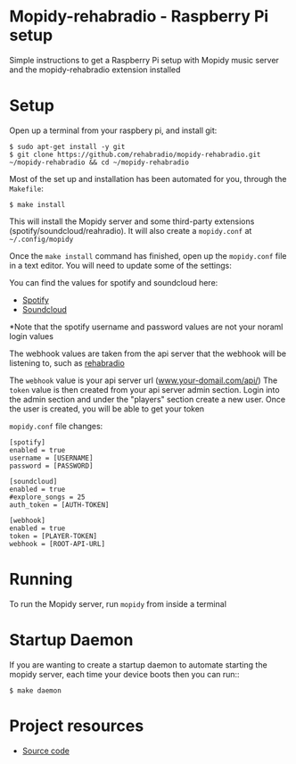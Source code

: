 # Mopidy-rehabradio - Raspberry Pi setup

Simple instructions to get a Raspberry Pi setup with Mopidy music server and the mopidy-rehabradio extension installed

Setup
=============

Open up a terminal from your raspbery pi, and install git:

    $ sudo apt-get install -y git
    $ git clone https://github.com/rehabradio/mopidy-rehabradio.git ~/mopidy-rehabradio && cd ~/mopidy-rehabradio

Most of the set up and installation has been automated for you, through the `Makefile`:

    $ make install

This will install the Mopidy server and some third-party extensions (spotify/soundcloud/reahradio).
It will also create a `mopidy.conf` at `~/.config/mopidy`

Once the `make install` command has finished, open up the `mopidy.conf` file in a text editor. You will need to update some of the settings:

You can find the values for spotify and soundcloud here:

- [Spotify](https://www.spotify.com/uk/account/set-device-password/)
- [Soundcloud](http://www.mopidy.com/authenticate)

*Note that the spotify username and password values are not your noraml login values

The webhook values are taken from the api server that the webhook will be listening to, such as [rehabradio](https://github.com/rehabradio/server-core)

The `webhook` value is your api server url (www.your-domail.com/api/)
The `token` value is then created from your api server admin section. Login into the admin section and under the "players" section create a new user.
Once the user is created, you will be able to get your token


`mopidy.conf` file changes:

    [spotify]
    enabled = true
    username = [USERNAME]
    password = [PASSWORD]

    [soundcloud]
    enabled = true
    #explore_songs = 25
    auth_token = [AUTH-TOKEN]

    [webhook]
    enabled = true
    token = [PLAYER-TOKEN]
    webhook = [ROOT-API-URL]


Running
=============

To run the Mopidy server, run `mopidy` from inside a terminal

Startup Daemon
=============

If you are wanting to create a startup daemon to automate starting the mopidy server, each time your device boots then you can run::

    $ make daemon


Project resources
=================

- [Source code](https://github.com/rehabradio/mopidy-rehabradio)
